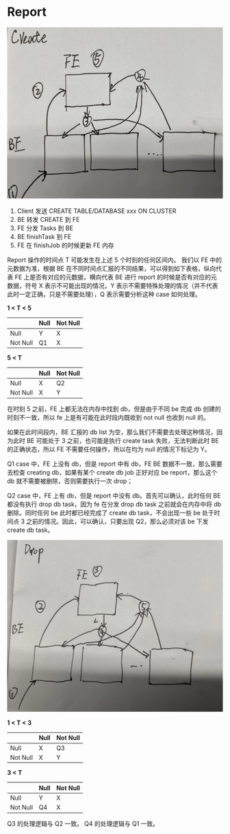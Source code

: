 # Report

<center>
<img alt="picture 1" src="../../images/427706174dbc69a8dfa56e97565c3505dcb1a37a063b329e828221c8584f285b.png" height="400px"/>  
</center>

1. Client 发送 CREATE TABLE/DATABASE xxx ON CLUSTER
2. BE 转发 CREATE 到 FE
3. FE 分发 Tasks 到 BE
4. BE finishTask 到 FE
5. FE 在 finishJob 的时候更新 FE 内存

Report 操作的时间点 T 可能发生在上述 5 个时刻的任何区间内。
我们以 FE 中的元数据为准，根据 BE 在不同时间点汇报的不同结果，可以得到如下表格，纵向代表 FE 上是否有对应的元数据，横向代表 BE 进行 report 的时候是否有对应的元数据，符号 X 表示不可能出现的情况，Y 表示不需要特殊处理的情况（并不代表此时一定正确，只是不需要处理），Q 表示需要分析这种 case 如何处理。

**1 < T < 5**

||Null|Not Null|
|--|--|--|
|Null|Y|X|
|Not Null|Q1|X|

**5 < T**

||Null|Not Null|
|--|--|--|
|Null|X|Q2|
|Not Null|X|Y|

在时刻 5 之前，FE 上都无法在内存中找到 db，但是由于不同 be 完成 db 创建的时刻不一致，所以 fe 上是有可能在此时段内既收到 not null 也收到 null 的。

如果在此时间段内，BE 汇报的 db list 为空，那么我们不需要去处理这种情况，因为此时 BE 可能处于 3 之前，也可能是执行 create task 失败，无法判断此时 BE 的正确状态，所以 FE 不需要任何操作，所以在均为 null 的情况下标记为 Y。

Q1 case 中，FE 上没有 db，但是 report 中有 db，FE BE 数据不一致，那么需要去检查 creating db，如果有某个 create db job 正好对应 be report，那么这个 db 就不需要被删除，否则需要执行一次 drop；



Q2 case 中，FE 上有 db，但是 report 中没有 db。首先可以确认，此时任何 BE 都没有执行 drop db task，因为 fe 在分发 drop db task 之前就会在内存中将 db 删除。同时任何 be 此时都已经完成了 create db task，不会出现一些 be 处于时间点 3 之前的情况。因此，可以确认，只要出现 Q2，那么必须对该 be 下发 create db task。


<center>
<img alt="picture 2" src="../../images/44102d156a1bca8d02c13dd79f6e8e5e1ec6f7461430cfecf44a567061de2adb.png" height="400px"/>
</center>


**1 < T < 3**

||Null|Not Null|
|--|--|--|
|Null|X|Q3|
|Not Null|X|Y|

**3 < T**

||Null|Not Null|
|--|--|--|
|Null|Y|X|
|Not Null|Q4|X|

Q3 的处理逻辑与 Q2 一致。
Q4 的处理逻辑与 Q1 一致。

